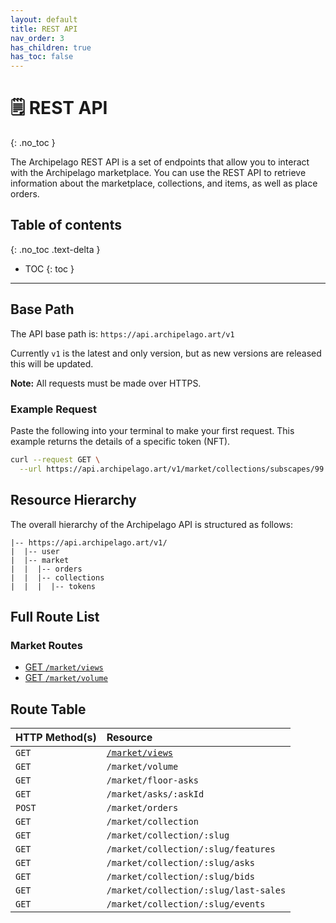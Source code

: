 ```yaml
---
layout: default
title: REST API
nav_order: 3
has_children: true
has_toc: false
---
```


# 🗒️ REST API
{: .no_toc }

The Archipelago REST API is a set of endpoints that allow you to interact with the Archipelago marketplace. You can use the REST API to retrieve information about the marketplace, collections, and items, as well as place orders.

## Table of contents
{: .no_toc .text-delta }
- TOC
{: toc }

---

## Base Path

The API base path is: `https://api.archipelago.art/v1`

Currently `v1` is the latest and only version, but as new versions are released this will be updated.

**Note:** All requests must be made over HTTPS.

### Example Request
Paste the following into your terminal to make your first request. This example returns the details of a specific token (NFT).

```bash
curl --request GET \
  --url https://api.archipelago.art/v1/market/collections/subscapes/99
```

## Resource Hierarchy

The overall hierarchy of the Archipelago API is structured as follows:

```
|-- https://api.archipelago.art/v1/
|  |-- user
|  |-- market
|  |  |-- orders
|  |  |-- collections
|  |  |  |-- tokens
```

## Full Route List

### Market Routes
- [GET `/market/views`](market_routes.md#get-marketviews)
- [GET `/market/volume`](market_routes.md#get-marketvolume)

## Route Table

| HTTP Method(s) | Resource                                            |
| :------------- | :-------------------------------------------------- |
| `GET`          | [`/market/views`](market_routes.md#get-marketviews) |
| `GET`          | `/market/volume`                                    |
| `GET`          | `/market/floor-asks`                                |
| `GET`          | `/market/asks/:askId`                               |
| `POST`         | `/market/orders`                                    |
| `GET`          | `/market/collection`                                |
| `GET`          | `/market/collection/:slug`                          |
| `GET`          | `/market/collection/:slug/features`                 |
| `GET`          | `/market/collection/:slug/asks`                     |
| `GET`          | `/market/collection/:slug/bids`                     |
| `GET`          | `/market/collection/:slug/last-sales`               |
| `GET`          | `/market/collection/:slug/events`                   |

